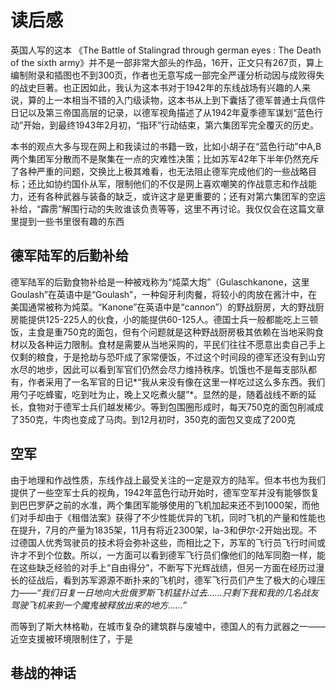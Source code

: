 # 读后感 #

英国人写的这本 《The Battle of Stalingrad through german eyes : The Death of the sixth army》并不是一部非常大部头的作品，16开，正文只有267页，算上编制附录和插图也不到300页，作者也无意写成一部完全严谨分析动因与成败得失的战史巨著。也正因如此，我认为这本书对于1942年的东线战场有兴趣的人来说，算的上一本相当不错的入门级读物，这本书从上到下囊括了德军普通士兵信件日记以及第三帝国高层的记录，以德军视角描述了从1942年夏季德军谋划“蓝色行动”开始，到最终1943年2月初，“指环”行动结束，第六集团军完全覆灭的历史。

本书的观点大多与现在网上和我读过的书籍一致，比如小胡子在“蓝色行动”中A,B两个集团军分散而不是聚集在一点的灾难性决策；比如苏军42年下半年仍然充斥了各种严重的问题，交换比上极其难看，也无法阻止德军完成他们的一些战略目标；还比如协约国仆从军，限制他们的不仅是网上喜欢嘲笑的作战意志和作战能力，还有各种武器与装备的缺乏，或许这才是更重要的；还有对第六集团军的空运补给，“霹雳”解围行动的失败谁该负责等等，这里不再讨论。我仅仅会在这篇文章里提到一些书里很有趣的东西

 
##  德军陆军的后勤补给 ##
 
德军陆军的后勤食物补给是一种被戏称为“炖菜大炮”（Gulaschkanone，这里Goulash”在英语中是“Goulash”，一种匈牙利肉餐，将较小的肉放在酱汁中，在美国通常被称为炖菜。“Kanone”在英语中是“cannon”）的野战厨房，大的野战厨房能提供125-225人的伙食，小的能提供60-125人。德国士兵一般都能吃上三顿饭，主食是重750克的面包，但有个问题就是这种野战厨房极其依赖在当地采购食材以及各种运力限制。食材是需要从当地采购的，平民们往往不愿意出卖自己手上仅剩的粮食，于是抢劫与恐吓成了家常便饭，不过这个时间段的德军还没有到山穷水尽的地步，因此可以看到军官们仍然会尽力维持秩序。饥饿也不是每支部队都有，作者采用了一名军官的日记*“我从来没有像在这里一样吃过这么多东西。我们用勺子吃蜂蜜，吃到吐为止，晚上又吃煮火腿”*。显然的是，随着战线不断的延长，食物对于德军士兵们越发稀少。等到包围圈形成时，每天750克的面包削减成了350克，牛肉也变成了马肉。到12月初时，350克的面包又变成了200克

## 空军 ##

由于地理和作战性质，东线作战上最受关注的一定是双方的陆军。但本书也为我们提供了一些空军士兵的视角，1942年蓝色行动开始时，德军空军并没有能够恢复到巴巴罗萨之前的水准，两个集团军能够使用的飞机加起来还不到1000架，而他们对手却由于《租借法案》获得了不少性能优异的飞机，同时飞机的产量和性能也在提升，7月的产量为1835架，11月有将近2300架，la-3和伊尔-2开始出现。不过德国人优秀驾驶员的技术将会弥补这些，而相比之下，苏军的飞行员飞行时间或许才不到个位数。所以，一方面可以看到德军飞行员们像他们的陆军同胞一样，能在这些缺乏经验的对手上“自由得分”，不断写下光辉战绩，但另一方面在经历过漫长的征战后，看到苏军源源不断扑来的飞机时，德军飞行员们产生了极大的心理压力——*“我们日复一日地向大批俄罗斯飞机猛扑过去……只剩下我和我的几名战友驾驶飞机来到一个魔鬼被释放出来的地方……”* 

而等到了斯大林格勒，在城市复杂的建筑群与废墟中，德国人的有力武器之一——近空支援被环境限制住了，于是

## 巷战的神话 ##